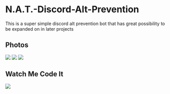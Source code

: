 # N.A.T.-Discord-Alt-Prevention
This is a super simple discord alt prevention bot that has great possibility to be expanded on in later projects

## Photos 
![](https://i.imgur.com/0WaVBhz.png)
![](https://i.imgur.com/NKrXChq.png)
![](https://i.imgur.com/NCucnyL.png)

## Watch Me Code It
[![](https://img.youtube.com/vi/MGHoeDQxeJY/0.jpg)](http://www.youtube.com/watch?v=MGHoeDQxeJY)
